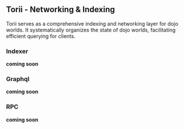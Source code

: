 ## Torii - Networking & Indexing

Torii serves as a comprehensive indexing and networking layer for dojo worlds. It systematically organizes the state of dojo worlds, facilitating efficient querying for clients.

### Indexer

__coming soon__

### Graphql

__coming soon__

### RPC

__coming soon__